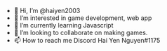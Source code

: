 - 👋 Hi, I’m @haiyen2003
- 👀 I’m interested in game development, web app
- 🌱 I’m currently learning Javascript
- 💞️ I’m looking to collaborate on making games.
- 📫 How to reach me Discord Hai Yen Nguyen#1175

<!---
haiyen2003/haiyen2003 is a ✨ special ✨ repository because its `README.md` (this file) appears on your GitHub profile.
You can click the Preview link to take a look at your changes.
--->
